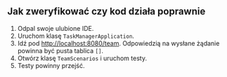 ## Jak zweryfikować czy kod działa poprawnie
1. Odpal swoje ulubione IDE.
2. Uruchom klasę `TaskManagerApplication`.
3. Idź pod [http://localhost:8080/team](http://localhost:8080/team). Odpowiedzią na wysłane żądanie powinna być pusta tablica `[]`.
4. Otwórz klasę `TeamScenarios` i uruchom testy.
5. Testy powinny przejść.